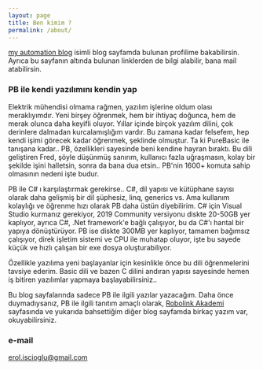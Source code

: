 ```yaml
---
layout: page
title: Ben kimim ?
permalink: /about/
---
```


[my automation blog](https://erolcum.blogspot.com) isimli blog sayfamda bulunan profilime bakabilirsin. Ayrıca bu sayfanın altında bulunan linklerden de bilgi alabilir, bana mail atabilirsin.

### PB ile kendi yazılımını kendin yap

Elektrik mühendisi olmama rağmen, yazılım işlerine oldum olası meraklıyımdır. Yeni birşey öğrenmek, hem bir ihtiyaç doğunca, hem de merak olunca daha keyifli oluyor. Yıllar içinde birçok yazılım dilini, çok derinlere dalmadan kurcalamışlığım vardır. Bu zamana kadar felsefem, hep kendi işimi görecek kadar öğrenmek, şeklinde olmuştur. Ta ki PureBasic ile tanışana kadar.. PB, özellikleri sayesinde beni kendine hayran bıraktı. Bu dili geliştiren Fred, şöyle düşünmüş sanırım, kullanıcı fazla uğraşmasın, kolay bir şekilde işini halletsin, sonra da bana dua etsin.. PB'nin 1600+ komuta sahip olmasının nedeni işte budur.

PB ile C# ı karşılaştırmak gerekirse.. C#, dil yapısı ve kütüphane sayısı olarak daha gelişmiş bir dil şüphesiz, linq, generics vs. Ama kullanım kolaylığı ve öğrenme hızı olarak PB daha üstün diyebilirim. C# için Visual Studio kurmanız gerekiyor, 2019 Community versiyonu diskte 20-50GB yer kaplıyor, ayrıca C#, .Net framework'e bağlı çalışıyor, bu da C#'ı hantal bir yapıya dönüştürüyor. PB ise diskte 300MB yer kaplıyor, tamamen bağımsız çalışıyor, direk işletim sistemi ve CPU ile muhatap oluyor, işte bu sayede küçük ve hızlı çalışan bir exe dosya oluşturabiliyor. 

Özellikle yazılıma yeni başlayanlar için kesinlikle önce bu dili öğrenmelerini tavsiye ederim. Basic dili ve bazen C dilini andıran yapısı sayesinde hemen iş bitiren yazılımlar yapmaya başlayabilirsiniz..

Bu blog sayfalarında sadece PB ile ilgili yazılar yazacağım. Daha önce duymadıysanız, PB ile ilgili tanıtım amaçlı olarak, [Robolink Akademi](https://akademi.robolinkmarket.com/purebasic-nedir) sayfasında ve yukarıda bahsettiğim diğer blog sayfamda birkaç yazım var, okuyabilirsiniz.

### e-mail

[erol.iscioglu@gmail.com](mailto:erol.iscioglu@gmail.com)
